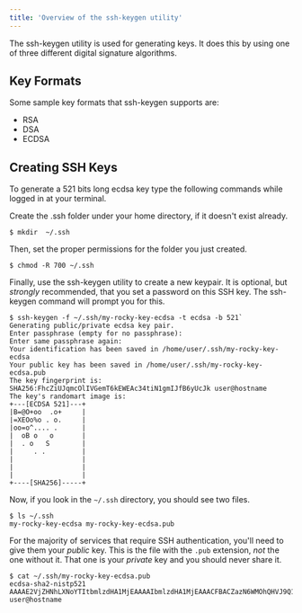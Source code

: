 ```yaml
---
title: 'Overview of the ssh-keygen utility'
---
```


The ssh-keygen utility is used for generating keys. It does this by using one of three different digital signature algorithms.

## Key Formats

Some sample key formats that ssh-keygen supports are:

-   RSA
-   DSA
-   ECDSA

## Creating SSH Keys

To generate a 521 bits long ecdsa key type the following commands while logged in at your terminal.

Create the .ssh folder under your home directory, if it doesn't exist already.

```shell
$ mkdir  ~/.ssh
```

Then, set the proper permissions for the folder you just created.

```shell
$ chmod -R 700 ~/.ssh
```

Finally, use the ssh-keygen utility to create a new keypair. It is optional, but _strongly_ recommended,
that you set a password on this SSH key. The ssh-keygen command will prompt you for this.

```shell
$ ssh-keygen -f ~/.ssh/my-rocky-key-ecdsa -t ecdsa -b 521`
Generating public/private ecdsa key pair.
Enter passphrase (empty for no passphrase):
Enter same passphrase again:
Your identification has been saved in /home/user/.ssh/my-rocky-key-ecdsa
Your public key has been saved in /home/user/.ssh/my-rocky-key-ecdsa.pub
The key fingerprint is:
SHA256:FhcZiUJqmcOlIVGemT6kEWEAc34tiN1gmIJfB6yUcJk user@hostname
The key's randomart image is:
+---[ECDSA 521]---+
|B=@O+oo  .o+     |
|=XEOo%o . o.     |
|oo=o^.... .      |
|  oB o   o       |
|  . o   S        |
|     . .         |
|                 |
|                 |
|                 |
+----[SHA256]-----+
```

Now, if you look in the `~/.ssh` directory, you should see two files.

```shell
$ ls ~/.ssh
my-rocky-key-ecdsa my-rocky-key-ecdsa.pub
```

For the majority of services that require SSH authentication, you'll need to give them
your _public_ key. This is the file with the `.pub` extension, _not_ the one without it.
That one is your _private_ key and you should never share it.

```shell
$ cat ~/.ssh/my-rocky-key-ecdsa.pub
ecdsa-sha2-nistp521 AAAAE2VjZHNhLXNoYTItbmlzdHA1MjEAAAAIbmlzdHA1MjEAAACFBACZazN6WMOhQHVJ9Q1mxG/ji1hF/xcgqHphAmDZ8r0qV4PQgL0VctjlWkm3t2UwcSSYw5GJRRgi6rqbYVC3s41jAQH7gFJDKtBhIh8MQT8u0dAUBz8B4imeKt4N8BASSu7hg4ECPjZNkwAW677Li6hcviglkr74Svbb7II9lLWjHRDfjA== user@hostname
```

<!-- TODO: Implement tl;dr feature -->
<!--
<TLDR>
```
$ ssh-keygen -f   ~/.ssh/my-rocky-key-ecdsa -t ecdsa -b 521
```
</TLDR>
-->
